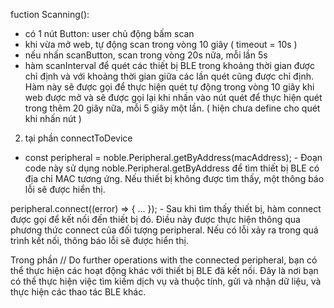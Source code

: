 fuction Scanning():
- có 1 nút Button: user chủ động bấm scan 
- khi vừa mở web, tự động scan trong vòng 10 giây ( timeout = 10s )
- nếu nhấn scanButton, scan trong vòng 20s nữa, mỗi lần 5s
- hàm scanInterval để quét các thiết bị BLE trong khoảng thời gian được chỉ định và với khoảng thời gian giữa các lần quét cũng được chỉ định. Hàm này sẽ được gọi để thực hiện quét tự động trong vòng 10 giây khi web được mở và sẽ được gọi lại khi nhấn vào nút quét để thực hiện quét trong thêm 20 giây nữa, mỗi 5 giây một lần. ( hiện chưa define cho quét khi nhấn nút )


2. tại phần connectToDevice
- const peripheral = noble.Peripheral.getByAddress(macAddress); - Đoạn code này sử dụng noble.Peripheral.getByAddress để tìm thiết bị BLE có địa chỉ MAC tương ứng. Nếu thiết bị không được tìm thấy, một thông báo lỗi sẽ được hiển thị.

peripheral.connect((error) => { ... }); - Sau khi tìm thấy thiết bị, hàm connect được gọi để kết nối đến thiết bị đó. Điều này được thực hiện thông qua phương thức connect của đối tượng peripheral. Nếu có lỗi xảy ra trong quá trình kết nối, thông báo lỗi sẽ được hiển thị.

Trong phần // Do further operations with the connected peripheral, bạn có thể thực hiện các hoạt động khác với thiết bị BLE đã kết nối. Đây là nơi bạn có thể thực hiện việc tìm kiếm dịch vụ và thuộc tính, gửi và nhận dữ liệu, và thực hiện các thao tác BLE khác.